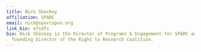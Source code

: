 ```yaml
---
title: Nick Shockey
affiliation: SPARC
email: nick@sparcopen.org
link_bio: efsdfs
bio: Nick Shockey is the Director of Programs & Engagement for SPARC and
  founding Director of the Right to Research Coalition.
---
```


